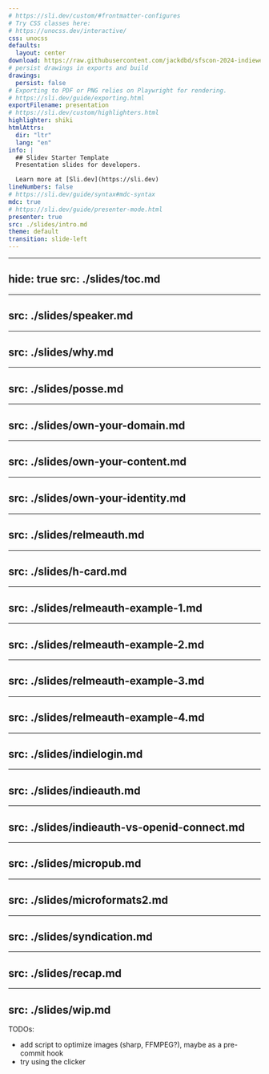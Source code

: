 ```yaml
---
# https://sli.dev/custom/#frontmatter-configures
# Try CSS classes here:
# https://unocss.dev/interactive/
css: unocss
defaults:
  layout: center
download: https://raw.githubusercontent.com/jackdbd/sfscon-2024-indieweb/main/assets/sfscon-2024-indieweb-presentation.pdf
# persist drawings in exports and build
drawings:
  persist: false
# Exporting to PDF or PNG relies on Playwright for rendering.
# https://sli.dev/guide/exporting.html
exportFilename: presentation
# https://sli.dev/custom/highlighters.html
highlighter: shiki
htmlAttrs:
  dir: "ltr"
  lang: "en"
info: |
  ## Slidev Starter Template
  Presentation slides for developers.

  Learn more at [Sli.dev](https://sli.dev)
lineNumbers: false
# https://sli.dev/guide/syntax#mdc-syntax
mdc: true
# https://sli.dev/guide/presenter-mode.html
presenter: true
src: ./slides/intro.md
theme: default
transition: slide-left
---
```


---
hide: true
src: ./slides/toc.md
---

---
src: ./slides/speaker.md
---

---
src: ./slides/why.md
---

---
src: ./slides/posse.md
---

---
src: ./slides/own-your-domain.md
---

---
src: ./slides/own-your-content.md
---

---
src: ./slides/own-your-identity.md
---

---
src: ./slides/relmeauth.md
---

---
src: ./slides/h-card.md
---

---
src: ./slides/relmeauth-example-1.md
---

---
src: ./slides/relmeauth-example-2.md
---

---
src: ./slides/relmeauth-example-3.md
---

---
src: ./slides/relmeauth-example-4.md
---

---
src: ./slides/indielogin.md
---

---
src: ./slides/indieauth.md
---

---
src: ./slides/indieauth-vs-openid-connect.md
---

---
src: ./slides/micropub.md
---

---
src: ./slides/microformats2.md
---

---
src: ./slides/syndication.md
---

---
src: ./slides/recap.md
---

---
src: ./slides/wip.md
---

TODOs:

- add script to optimize images (sharp, FFMPEG?), maybe as a pre-commit hook
- try using the clicker
